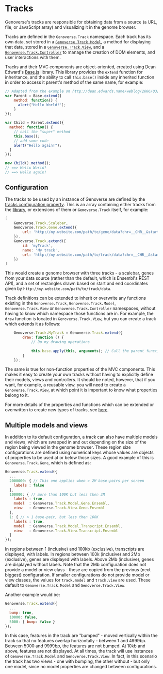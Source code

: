 # Tracks

Genoverse's tracks are responsible for obtaining data from a source (a URL, file, or JavaScript array) and visualizing it in the genome browser.

Tracks are defined in the `Genoverse.Track` namespace. Each track has its own data, set stored in a [`Genoverse.Track.Model`](docs/track_model.md), a method for displaying that data, stored in a [`Genoverse.Track.View`](docs/track_view.md), and a [`Genoverse.Track.Controller`](docs/track_controller.md) to manage the creation of DOM elements, and user interactions with them. 

Tracks and their MVC components are object-oriented, created using Dean Edward's [Base.js](http://dean.edwards.name/weblog/2006/03/base/) library. This library provides the `extend` function for inheritance, and the ability to call `this.base()` inside any inherited function in order to access it parent's method of the same name, for example:

```javascript
// Adapted from the example on http://dean.edwards.name/weblog/2006/03/base/
var Parent = Base.extend({
	method: function() {
	  alert("Hello World!");
	}
});

var Child = Parent.extend({
  method: function() {
    // call the "super" method
    this.base();
    // add some code
    alert("Hello again!");
  }
});

new Child().method();
// ==> Hello World!
// ==> Hello again!
```

## Configuration

The tracks to be used by an instance of Genoverse are defined by the [tracks configuration property](docs/configuration.md#tracks-default-). This is an array containing either tracks from the [library](js/Track/library), or extensions of them or `Genoverse.Track` itself, for example:

```javascript
[
	Genoverse.Track.Scalebar,
	Genoverse.Track.Gene.extend({
		url: 'http://my.website.com/path/to/gene/data?chr=__CHR__&start=__START__&end=__END__'
	}),
	Genoverse.Track.extend({
		id: 'myTrack',
		name: 'My track',
		url: 'http://my.website.com/path/to/track/data?chr=__CHR__&start=__START__&end=__END__'
	})
]
```

This would create a genome browser with three tracks - a scalebar, genes from your data source (rather than the default, which is Ensembl's REST API), and a set of rectangles drawn based on start and end coordinates given by `http://my.website.com/path/to/track/data`. 

Track definitions can be extended to inherit or overwrite any functions existing in the `Genoverse.Track`, `Genoverse.Track.Model`, `Genoverse.Track.View` or `Genoverse.Track.Controller` namespaces, without having to know which namespace those functions are in. For example, the `draw` function is located in `Genoverse.Track.View`, but you can create a track which extends it as follows:

```javascript
	Genoverse.Track.MyTrack = Genoverse.Track.extend({
		draw: function () {
			// Do my drawing operations
			
			this.base.apply(this, arguments); // Call the parent function will all the input arguments
		}
	});
```

The same is true for non-function properties of the MVC components. This makes it easy to create your own tracks without having to explicitly define their models, views and controllers. It should be noted, however, that if you want, for example, a reusable view, you will need to create a `Genoverse.Track.View`, at which point it is important to know what properties belong to it.

For more details of the properties and functions which can be extended or overwritten to create new types of tracks, see [here](docs/tracks/configuration.md).

## Multiple models and views

In addition to its default configuration, a track can also have multiple models and views, which are swapped in and out depending on the size of the region being viewed in the genome browser. These region size configurations are defined using numerical keys whose values are objects of properties to be used at or below those sizes. A good example of this is `Genoverse.Track.Gene`, which is defined as:

```javascript
Genoverse.Track.extend({
  ...
  2000000: { // This one applies when > 2M base-pairs per screen
    labels : false
  },
  100000: { // more than 100K but less then 2M
    labels : true,
    model  : Genoverse.Track.Model.Gene.Ensembl,
    view   : Genoverse.Track.View.Gene.Ensembl
  },
  1: { // > 1 base-pair, but less then 100K
    labels : true,
    model  : Genoverse.Track.Model.Transcript.Ensembl,
    view   : Genoverse.Track.View.Transcript.Ensembl
  }
});
```

In regions between 1 (inclusive) and 100kb (exclusive), transcripts are displayed, with labels. In regions between 100k (inclusive) and 2Mb  (exclusive), genes are displayed with labels. Above 2Mb (inclusive), genes are displayed without labels. Note that the 2Mb configuration does not provide a model or view class - these are copied from the previous (next biggest) configuration. If smaller configurations do not provide model or view classes, the values for `track.model` and `track.view` are used. These default to `Genoverse.Track.Model` and `Genoverse.Track.View`.

Another example would be:

```javascript
Genoverse.Track.extend({
  ...
  bump: true,
  10000: false,
  5000: { bump: false }
});
```

In this case, features in the track are "bumped" - moved vertically within the track so that no features overlap horizontally - between 1 and 4999bp. Between 5000 and 9999bp, the features are not bumped. At 10kb and above, features are not displayed. At all times, the track will use instances of `Genoverse.Track.Model` and `Genoverse.Track.View`. In fact, in this scenario the track has two views - one with bumping, the other without - but only one model, since no model properties are changed between configurations.
